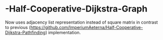 # -Half-Cooperative-Dijkstra-Graph
Now uses adjacency list representation instead of square matrix in contrast to previous (https://github.com/ImperiumAeterna/Half-Cooperative-Dijkstra-Pathfinding) implementation.
